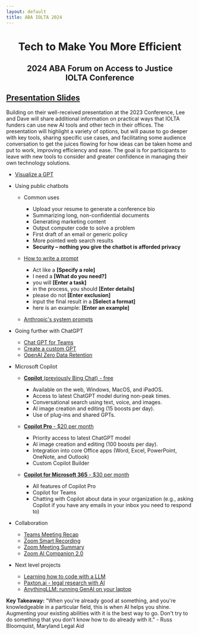 ```yaml
---
layout: default
title: ABA IOLTA 2024
---
```


<h1 align="center">Tech to Make You More Efficient</h1>

<h2 align="center">2024 ABA Forum on Access to Justice </br>
IOLTA Conference</h2>

## [Presentation Slides](files/2024_IOLTA_Conference_Tech_to_make_you_more_efficient.pdf)

Building on their well-received presentation at the 2023 Conference, Lee and Dave will share additional information on practical ways that IOLTA funders can use new AI tools and other tech in their offices. The presentation will highlight a variety of options, but will pause to go deeper with key tools, sharing specific use cases, and facilitating some audience conversation to get the juices flowing for how ideas can be taken home and put to work, improving efficiency and ease. The goal is for participants to leave with new tools to consider and greater confidence in managing their own technology solutions.

- [Visualize a GPT](https://poloclub.github.io/transformer-explainer/)

- Using public chatbots
  - Common uses
    - Upload your resume to generate a conference bio
    - Summarizing long, non-confidential documents
    - Generating marketing content
    - Output computer code to solve a problem
    - First draft of an email or generic policy
    - More pointed web search results
    - **Security – nothing you give the chatbot is afforded privacy**

  - [How to write a prompt](https://mitenmit.github.io/gpt/)
    - Act like a **[Specify a role]**
    - I need a **[What do you need?]**
    - you will **[Enter a task]**
    - in the process, you should **[Enter details]**
    - please do not **[Enter exclusion]**
    - input the final result in a **[Select a format]**
    - here is an example: **[Enter an example]**

  - [Anthropic's system prompts](https://docs.anthropic.com/en/release-notes/system-prompts)

- Going further with ChatGPT
  - [Chat GPT for Teams](https://openai.com/chatgpt/team/)
  - [Create a custom GPT](https://help.openai.com/en/articles/8554397-creating-a-gpt)
  - [OpenAI Zero Data Retention](https://community.openai.com/t/zero-data-retention-information/702540)

- Microsoft Copilot
  - [**Copilot** (previously Bing Chat) - free](https://copilot.microsoft.com/)
    - Available on the web, Windows, MacOS, and iPadOS.
    - Access to latest ChatGPT model during non-peak times.
    - Conversational search using text, voice, and images.
    - AI image creation and editing (15 boosts per day).
    - Use of plug-ins and shared GPTs.

  - [**Copilot Pro** - $20 per month](https://www.microsoft.com/en-us/store/b/copilotpro)
    - Priority access to latest ChatGPT model
    - AI image creation and editing (100 boosts per day).
    - Integration into core Office apps (Word, Excel, PowerPoint, OneNote, and Outlook)
    - Custom Copilot Builder

  - [**Copilot for Microsoft 365** - $30 per month](https://www.microsoft.com/en-us/microsoft-365/business/copilot-for-microsoft-365)
    - All features of Copilot Pro
    - Copilot for Teams
    - Chatting with Copilot about data in your organization (e.g., asking Copilot if you have any emails in your inbox you need to respond to)

- Collaboration
  - [Teams Meeting Recap](https://support.microsoft.com/en-us/office/meeting-recap-in-microsoft-teams-c2e3a0fe-504f-4b2c-bf85-504938f110ef)
  - [Zoom Smart Recording](https://support.zoom.com/hc/en/article?id=zm_kb&sysparm_article=KB0061101)
  - [Zoom Meeting Summary](https://support.zoom.com/hc/en/article?id=zm_kb&sysparm_article=KB0058013)
  - [Zoom AI Companion 2.0](https://news.zoom.us/ai-companion-2-0-launch/)

- Next level projects
  - [Learning how to code with a LLM](https://towardsdatascience.com/how-would-i-learn-to-code-with-chatgpt-if-i-had-to-start-again-12f2f36e4383)
  - [Paxton.ai - legal research with AI](https://www.paxton.ai/)
  - [AnythingLLM: running GenAI on your laptop](https://anythingllm.com/download)

**Key Takeaway:** "When you're already good at something, and you're knowledgeable in a particular field, this is when AI helps you shine. Augmenting your existing abilities with it is the best way to go. Don't try to do something that you don't know how to do already with it." - Russ Bloomquist, Maryland Legal Aid
